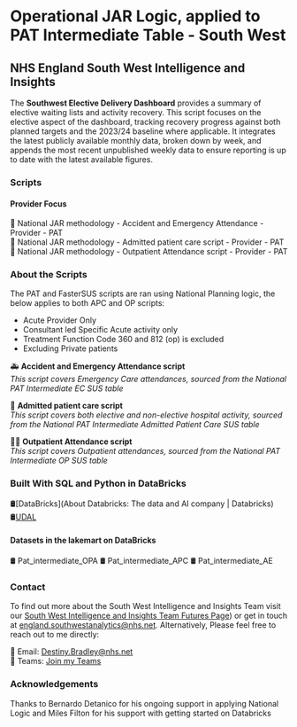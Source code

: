 # Operational JAR Logic, applied to PAT Intermediate Table - South West
## NHS England South West Intelligence and Insights
 
The **Southwest Elective Delivery Dashboard** provides a summary of elective waiting lists and activity recovery. This script focuses on the elective aspect of the dashboard, tracking recovery progress against both planned targets and the 2023/24 baseline where applicable. It integrates the latest publicly available monthly data, broken down by week, and appends the most recent unpublished weekly data to ensure reporting is up to date with the latest available figures.
 
### Scripts
 
#### Provider Focus
📝 National JAR methodology - Accident and Emergency Attendance - Provider - PAT  
📝 National JAR methodology - Admitted patient care script - Provider - PAT  
📝 National JAR methodology - Outpatient Attendance script - Provider - PAT  
 
### About the Scripts
The PAT and FasterSUS scripts are ran using National Planning logic, the below applies to both APC and OP scripts:  
- Acute Provider Only  
- Consultant led Specific Acute activity only  
- Treatment Function Code 360 and 812 (op) is excluded  
- Excluding Private patients
 
🚑 **Accident and Emergency Attendance script**  
*This script covers Emergency Care attendances, sourced from the National PAT Intermediate EC SUS table*  
 
🏥 **Admitted patient care script**  
*This script covers both elective and non-elective hospital activity, sourced from the National PAT Intermediate Admitted Patient Care SUS table*  
 
👨‍⚕️ **Outpatient Attendance script**  
*This script covers Outpatient attendances, sourced from the National PAT Intermediate OP SUS table*  
 
### Built With SQL and Python in DataBricks
 
🛢️[DataBricks](About Databricks: The data and AI company | Databricks)  
🛢️[UDAL](https://rdweb.wvd.microsoft.com)
 
#### Datasets in the lakemart on DataBricks
🛢️ Pat_intermediate_OPA
🛢️ Pat_intermediate_APC
🛢️ Pat_intermediate_AE
 
### Contact
 
To find out more about the South West Intelligence and Insights Team visit our [South West Intelligence and Insights Team Futures Page](https://future.nhs.uk/SouthWestAnalytics)) or get in touch at [england.southwestanalytics@nhs.net](mailto:england.southwestanalytics@nhs.net). Alternatively, Please feel free to reach out to me directly:
 
📧 Email: [Destiny.Bradley@nhs.net](mailto:Destiny.Bradley@nhs.net)  
💬 Teams: [Join my Teams](https://teams.microsoft.com/l/chat/0/0?users=<destiny.bradley@nhs.net)
 
### Acknowledgements
Thanks to Bernardo Detanico for his ongoing support in applying National Logic and Miles Filton for his support with getting started on Databricks
 
